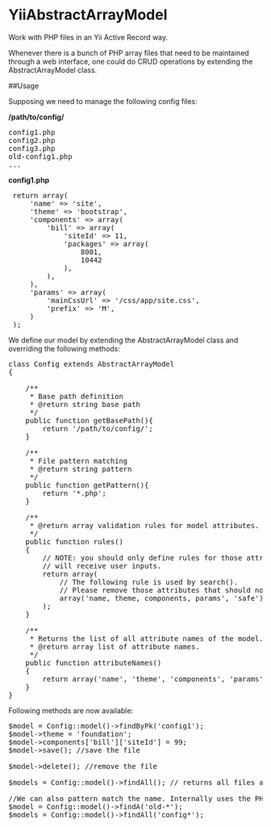 YiiAbstractArrayModel
=====================

Work with PHP files in an Yii Active Record way.

Whenever there is a bunch of PHP array files that need to be maintained through a web interface, one could do CRUD operations by extending the AbstractArrayModel class.


##Usage

Supposing we need to manage the following config files:


<b>/path/to/config/</b>
<pre>
config1.php
config2.php
config3.php
old-config1.php
...
</pre>

<b>config1.php</b>
<pre>
 return array(
     'name' => 'site',
     'theme' => 'bootstrap',
     'components' => array(
         'bill' => array(
             'siteId' => 11,
             'packages' => array(
                 8001,   
                 10442
             ),  
         ),
     ),
     'params' => array(
         'mainCssUrl' => '/css/app/site.css',
         'prefix' => 'M',
     )   
 );  
</pre>



We define our model by extending the AbstractArrayModel class and overriding the following methods:
<pre>
class Config extends AbstractArrayModel
{

    /**
     * Base path definition
     * @return string base path
     */
    public function getBasePath(){
        return '/path/to/config/';
    }

    /**
     * File pattern matching
     * @return string pattern
     */
    public function getPattern(){
        return '*.php';
    }

    /**
     * @return array validation rules for model attributes.
     */
    public function rules()
    {
        // NOTE: you should only define rules for those attributes that
        // will receive user inputs.
        return array(
            // The following rule is used by search().
            // Please remove those attributes that should not be searched.
            array('name, theme, components, params', 'safe'),
        );
    }   

    /**
     * Returns the list of all attribute names of the model.
     * @return array list of attribute names.
     */
    public function attributeNames()
    {
        return array('name', 'theme', 'components', 'params');
    }
}
</pre>

Following methods are now available:
<pre>
$model = Config::model()->findByPk('config1');
$model->theme = 'foundation'; 
$model->components['bill']['siteId'] = 99; 
$model->save(); //save the file

$model->delete(); //remove the file

$models = Config::model()->findAll(); // returns all files as models

//We can also pattern match the name. Internally uses the PHP [glob] (http://php.net/manual/en/function.glob.php) method 
$model = Config::model()->findA('old-*');
$models = Config::model()->findAll('config*');

</pre>


